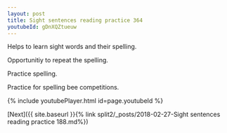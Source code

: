 ```yaml
---
layout: post
title: Sight sentences reading practice 364
youtubeId: gDnXQZtueuw
---
```

 
 
Helps to learn sight words and their spelling.

Opportunitiy to repeat the spelling. 

Practice spelling. 
 
Practice for spelling bee competitions. 
 
{% include youtubePlayer.html id=page.youtubeId %}
 
 

[Next]({{ site.baseurl }}{% link  split2/_posts/2018-02-27-Sight sentences reading practice 188.md%})
 
